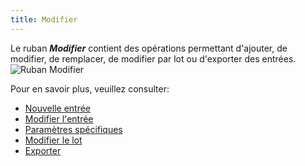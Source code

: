 ```yaml
---
title: Modifier
---
```

Le ruban ***Modifier*** contient des opérations permettant d&apos;ajouter, de modifier, de remplacer, de modifier par lot ou d&apos;exporter des entrées.  
![Ruban Modifier](/img/fr/rdm/mac/clip4048.png) 

Pour en savoir plus, veuillez consulter: 

* [Nouvelle entrée](/fr/rdm/mac/commands/edit/entries/) 
* [Modifier l&apos;entrée](/fr/rdm/mac/commands/edit/edit-entries/) 
* [Paramètres spécifiques](/fr/rdm/mac/commands/edit/setting-overrides/) 
* [Modifier le lot](/fr/rdm/mac/commands/edit/batch/) 
* [Exporter](/fr/rdm/mac/commands/edit/export-entry/) 
